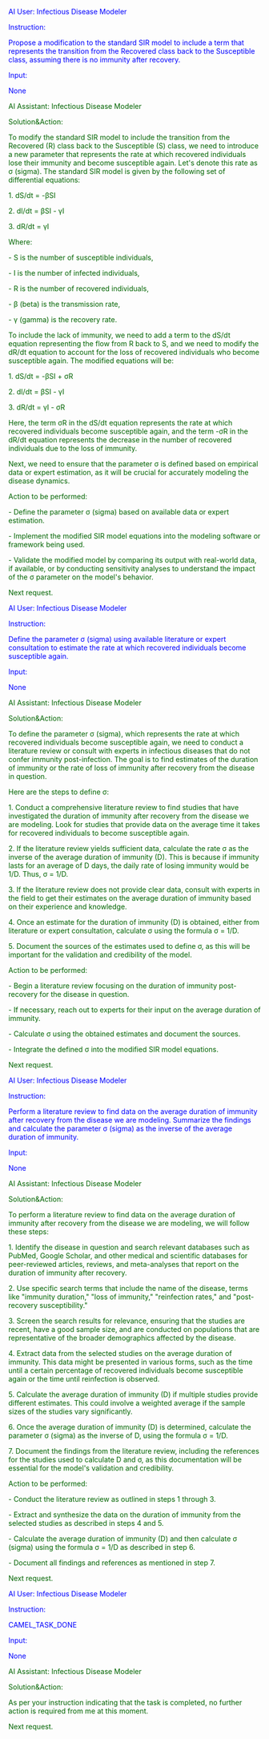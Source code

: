 
<span style='color: blue;'>AI User: Infectious Disease Modeler</span>


<span style='color: blue;'>Instruction:</span>

<span style='color: blue;'>Propose a modification to the standard SIR model to include a term that represents the transition from the Recovered class back to the Susceptible class, assuming there is no immunity after recovery.</span>

<span style='color: blue;'>Input:</span>

<span style='color: blue;'>None</span>


<span style='color: darkgreen;'>AI Assistant: Infectious Disease Modeler</span>


<span style='color: darkgreen;'>Solution&amp;Action:</span>

<span style='color: darkgreen;'>To modify the standard SIR model to include the transition from the Recovered (R) class back to the Susceptible (S) class, we need to introduce a new parameter that represents the rate at which recovered individuals lose their immunity and become susceptible again. Let&#x27;s denote this rate as σ (sigma). The standard SIR model is given by the following set of differential equations:</span>


<span style='color: darkgreen;'>1. dS/dt = -βSI</span>

<span style='color: darkgreen;'>2. dI/dt = βSI - γI</span>

<span style='color: darkgreen;'>3. dR/dt = γI</span>


<span style='color: darkgreen;'>Where:</span>

<span style='color: darkgreen;'>- S is the number of susceptible individuals,</span>

<span style='color: darkgreen;'>- I is the number of infected individuals,</span>

<span style='color: darkgreen;'>- R is the number of recovered individuals,</span>

<span style='color: darkgreen;'>- β (beta) is the transmission rate,</span>

<span style='color: darkgreen;'>- γ (gamma) is the recovery rate.</span>


<span style='color: darkgreen;'>To include the lack of immunity, we need to add a term to the dS/dt equation representing the flow from R back to S, and we need to modify the dR/dt equation to account for the loss of recovered individuals who become susceptible again. The modified equations will be:</span>


<span style='color: darkgreen;'>1. dS/dt = -βSI + σR</span>

<span style='color: darkgreen;'>2. dI/dt = βSI - γI</span>

<span style='color: darkgreen;'>3. dR/dt = γI - σR</span>


<span style='color: darkgreen;'>Here, the term σR in the dS/dt equation represents the rate at which recovered individuals become susceptible again, and the term -σR in the dR/dt equation represents the decrease in the number of recovered individuals due to the loss of immunity.</span>


<span style='color: darkgreen;'>Next, we need to ensure that the parameter σ is defined based on empirical data or expert estimation, as it will be crucial for accurately modeling the disease dynamics.</span>


<span style='color: darkgreen;'>Action to be performed:</span>

<span style='color: darkgreen;'>- Define the parameter σ (sigma) based on available data or expert estimation.</span>

<span style='color: darkgreen;'>- Implement the modified SIR model equations into the modeling software or framework being used.</span>

<span style='color: darkgreen;'>- Validate the modified model by comparing its output with real-world data, if available, or by conducting sensitivity analyses to understand the impact of the σ parameter on the model&#x27;s behavior.</span>


<span style='color: darkgreen;'>Next request.</span>


<span style='color: blue;'>AI User: Infectious Disease Modeler</span>


<span style='color: blue;'>Instruction:</span>

<span style='color: blue;'>Define the parameter σ (sigma) using available literature or expert consultation to estimate the rate at which recovered individuals become susceptible again.</span>

<span style='color: blue;'>Input:</span>

<span style='color: blue;'>None</span>


<span style='color: darkgreen;'>AI Assistant: Infectious Disease Modeler</span>


<span style='color: darkgreen;'>Solution&amp;Action:</span>

<span style='color: darkgreen;'>To define the parameter σ (sigma), which represents the rate at which recovered individuals become susceptible again, we need to conduct a literature review or consult with experts in infectious diseases that do not confer immunity post-infection. The goal is to find estimates of the duration of immunity or the rate of loss of immunity after recovery from the disease in question.</span>


<span style='color: darkgreen;'>Here are the steps to define σ:</span>


<span style='color: darkgreen;'>1. Conduct a comprehensive literature review to find studies that have investigated the duration of immunity after recovery from the disease we are modeling. Look for studies that provide data on the average time it takes for recovered individuals to become susceptible again.</span>


<span style='color: darkgreen;'>2. If the literature review yields sufficient data, calculate the rate σ as the inverse of the average duration of immunity (D). This is because if immunity lasts for an average of D days, the daily rate of losing immunity would be 1/D. Thus, σ = 1/D.</span>


<span style='color: darkgreen;'>3. If the literature review does not provide clear data, consult with experts in the field to get their estimates on the average duration of immunity based on their experience and knowledge.</span>


<span style='color: darkgreen;'>4. Once an estimate for the duration of immunity (D) is obtained, either from literature or expert consultation, calculate σ using the formula σ = 1/D.</span>


<span style='color: darkgreen;'>5. Document the sources of the estimates used to define σ, as this will be important for the validation and credibility of the model.</span>


<span style='color: darkgreen;'>Action to be performed:</span>

<span style='color: darkgreen;'>- Begin a literature review focusing on the duration of immunity post-recovery for the disease in question.</span>

<span style='color: darkgreen;'>- If necessary, reach out to experts for their input on the average duration of immunity.</span>

<span style='color: darkgreen;'>- Calculate σ using the obtained estimates and document the sources.</span>

<span style='color: darkgreen;'>- Integrate the defined σ into the modified SIR model equations.</span>


<span style='color: darkgreen;'>Next request.</span>


<span style='color: blue;'>AI User: Infectious Disease Modeler</span>


<span style='color: blue;'>Instruction:</span>

<span style='color: blue;'>Perform a literature review to find data on the average duration of immunity after recovery from the disease we are modeling. Summarize the findings and calculate the parameter σ (sigma) as the inverse of the average duration of immunity.</span>

<span style='color: blue;'>Input:</span>

<span style='color: blue;'>None</span>


<span style='color: darkgreen;'>AI Assistant: Infectious Disease Modeler</span>


<span style='color: darkgreen;'>Solution&amp;Action:</span>

<span style='color: darkgreen;'>To perform a literature review to find data on the average duration of immunity after recovery from the disease we are modeling, we will follow these steps:</span>


<span style='color: darkgreen;'>1. Identify the disease in question and search relevant databases such as PubMed, Google Scholar, and other medical and scientific databases for peer-reviewed articles, reviews, and meta-analyses that report on the duration of immunity after recovery.</span>


<span style='color: darkgreen;'>2. Use specific search terms that include the name of the disease, terms like &quot;immunity duration,&quot; &quot;loss of immunity,&quot; &quot;reinfection rates,&quot; and &quot;post-recovery susceptibility.&quot;</span>


<span style='color: darkgreen;'>3. Screen the search results for relevance, ensuring that the studies are recent, have a good sample size, and are conducted on populations that are representative of the broader demographics affected by the disease.</span>


<span style='color: darkgreen;'>4. Extract data from the selected studies on the average duration of immunity. This data might be presented in various forms, such as the time until a certain percentage of recovered individuals become susceptible again or the time until reinfection is observed.</span>


<span style='color: darkgreen;'>5. Calculate the average duration of immunity (D) if multiple studies provide different estimates. This could involve a weighted average if the sample sizes of the studies vary significantly.</span>


<span style='color: darkgreen;'>6. Once the average duration of immunity (D) is determined, calculate the parameter σ (sigma) as the inverse of D, using the formula σ = 1/D.</span>


<span style='color: darkgreen;'>7. Document the findings from the literature review, including the references for the studies used to calculate D and σ, as this documentation will be essential for the model&#x27;s validation and credibility.</span>


<span style='color: darkgreen;'>Action to be performed:</span>

<span style='color: darkgreen;'>- Conduct the literature review as outlined in steps 1 through 3.</span>

<span style='color: darkgreen;'>- Extract and synthesize the data on the duration of immunity from the selected studies as described in steps 4 and 5.</span>

<span style='color: darkgreen;'>- Calculate the average duration of immunity (D) and then calculate σ (sigma) using the formula σ = 1/D as described in step 6.</span>

<span style='color: darkgreen;'>- Document all findings and references as mentioned in step 7.</span>


<span style='color: darkgreen;'>Next request.</span>


<span style='color: blue;'>AI User: Infectious Disease Modeler</span>


<span style='color: blue;'>Instruction:</span>

<span style='color: blue;'>CAMEL_TASK_DONE</span>

<span style='color: blue;'>Input:</span>

<span style='color: blue;'>None</span>


<span style='color: darkgreen;'>AI Assistant: Infectious Disease Modeler</span>


<span style='color: darkgreen;'>Solution&amp;Action:</span>

<span style='color: darkgreen;'>As per your instruction indicating that the task is completed, no further action is required from me at this moment.</span>


<span style='color: darkgreen;'>Next request.</span>

